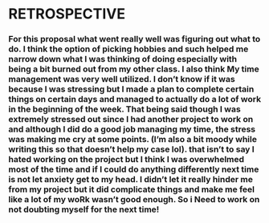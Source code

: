 # RETROSPECTIVE

### For this proposal what went really well was figuring out what to do. I think the option of picking hobbies and such helped me narrow down what I was thinking of doing especially with being a bit burned out from my other class. I also think My time management was very well utilized. I don’t know if it was because I was stressing but I made a plan to complete certain things on certain days and managed to actually do a lot of work in the beginning of the week. That being said though I was extremely stressed out since I had another project to work on and although I did do a good job managing my time, the stress was making me cry at some points. (I’m also a bit moody while writing this so that doesn’t help my case lol). that isn’t to say I hated working on the project but I think I was overwhelmed most of the time and if I could do anything differently next time is not let anxiety get to my head. I didn’t let it really hinder me from my project but it did complicate things and make me feel like a lot of my woRk wasn’t good enough. So i Need to work on not doubting myself for the next time!